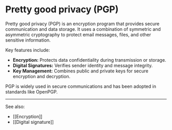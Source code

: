 
# Pretty good privacy (PGP)

Pretty good privacy (PGP) is an encryption program that provides secure communication and data storage. It uses a combination of symmetric and asymmetric cryptography to protect email messages, files, and other sensitive information.

Key features include:

- **Encryption:** Protects data confidentiality during transmission or storage.
- **Digital Signatures:** Verifies sender identity and message integrity.
- **Key Management:** Combines public and private keys for secure encryption and decryption.

PGP is widely used in secure communications and has been adopted in standards like OpenPGP.

---

See also:

- [[Encryption]]
- [[Digital signature]]
